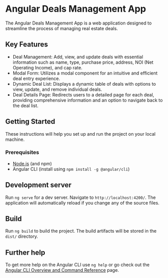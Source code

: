 # Angular Deals Management App

The Angular Deals Management App is a web application designed to streamline the process of managing real estate deals. 

## Key Features
- Deal Management: Add, view, and update deals with essential information such as name, type, purchase price, address, NOI (Net Operating Income), and cap rate.
- Modal Form: Utilizes a modal component for an intuitive and efficient deal entry experience.
- Dynamic Deal List: Displays a dynamic table of deals with options to view, update, and remove individual deals.
- Deal Details Page: Redirects users to a detailed page for each deal, providing comprehensive information and an option to navigate back to the deal list.

## Getting Started

These instructions will help you set up and run the project on your local machine.

### Prerequisites

- [Node.js](https://nodejs.org/) (and npm)
- Angular CLI (install using `npm install -g @angular/cli`)

## Development server

Run `ng serve` for a dev server. Navigate to `http://localhost:4200/`. The application will automatically reload if you change any of the source files.

## Build

Run `ng build` to build the project. The build artifacts will be stored in the `dist/` directory.

## Further help

To get more help on the Angular CLI use `ng help` or go check out the [Angular CLI Overview and Command Reference](https://angular.io/cli) page.
